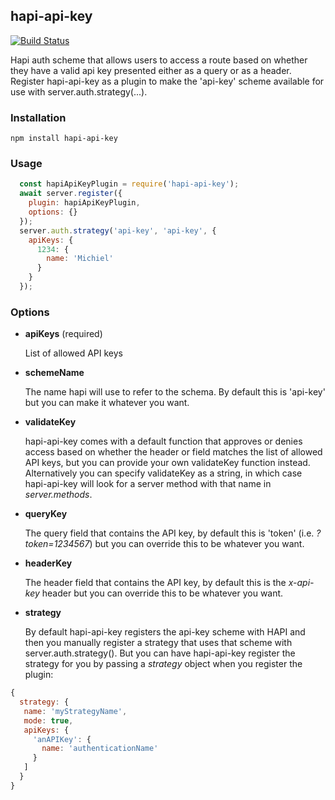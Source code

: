 ## hapi-api-key


[![Build Status](https://travis-ci.org/firstandthird/hapi-api-key.svg?branch=master)](https://travis-ci.org/firstandthird/hapi-api-key)

Hapi auth scheme that allows users to access a route based on whether they have a valid api key presented either as a query or as a header.
Register hapi-api-key as a plugin
to make the 'api-key' scheme available for use with server.auth.strategy(...).

### Installation

`npm install hapi-api-key`

### Usage

```javascript
  const hapiApiKeyPlugin = require('hapi-api-key');
  await server.register({
    plugin: hapiApiKeyPlugin,
    options: {}
  });
  server.auth.strategy('api-key', 'api-key', {
    apiKeys: {
      1234: {
        name: 'Michiel'
      }
    }
  });
```

### Options

- __apiKeys__ (required)

  List of allowed API keys

- __schemeName__

  The name hapi will use to refer to the schema.  By default this is 'api-key' but you
  can make it whatever you want.

- __validateKey__

  hapi-api-key comes with a default function that approves or denies access
  based on whether the header or field matches the list of allowed API keys,
  but you can provide your own validateKey function instead.  Alternatively you
  can specify validateKey as a string, in which case hapi-api-key will look for a
  server method with that name in _server.methods_.

- __queryKey__

  The query field that contains the API key, by default this is 'token' (i.e.
    _?token=1234567_) but you can override this to be whatever you want.

- __headerKey__

  The header field that contains the API key, by default this is the _x-api-key_
  header but you can override this to be whatever you want.

- __strategy__

  By default hapi-api-key registers the api-key scheme with HAPI and then you manually register
  a strategy that uses that scheme with server.auth.strategy(). But you can have hapi-api-key
  register the strategy for you by passing a _strategy_ object when you register the plugin:
```js
{
  strategy: {
   name: 'myStrategyName',
   mode: true,
   apiKeys: {
     'anAPIKey': {
       name: 'authenticationName'
     }
   ]
  }
}
  ```
